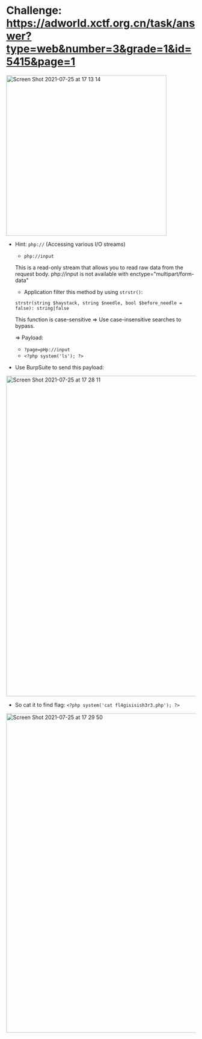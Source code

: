 # Challenge: https://adworld.xctf.org.cn/task/answer?type=web&number=3&grade=1&id=5415&page=1

<img width="426" alt="Screen Shot 2021-07-25 at 17 13 14" src="https://user-images.githubusercontent.com/48151790/126895589-30ef5339-7be3-495e-876f-8300223b4ff2.png">

- Hint: `php://` (Accessing various I/O streams)
  * `php://input`

  This is a read-only stream that allows you to read raw data from the request body. php://input is not available with enctype="multipart/form-data"
  
  * Application filter this method by using `strstr()`:

  `strstr(string $haystack, string $needle, bool $before_needle = false): string|false`

  This function is case-sensitive => Use case-insensitive searches to bypass.
  
  => Payload: 
    * `?page=pHp://input`
    * `<?php system('ls'); ?>`
  
- Use BurpSuite to send this payload:

<img width="851" alt="Screen Shot 2021-07-25 at 17 28 11" src="https://user-images.githubusercontent.com/48151790/126895978-8c8c14cc-5a6c-42e2-9090-fac9ed25819b.png">

  * So cat it to find flag: `<?php system('cat fl4gisisish3r3.php'); ?>`
   
  <img width="848" alt="Screen Shot 2021-07-25 at 17 29 50" src="https://user-images.githubusercontent.com/48151790/126896025-a0a667ff-8dba-4ea0-ae17-d758d58780ed.png">
